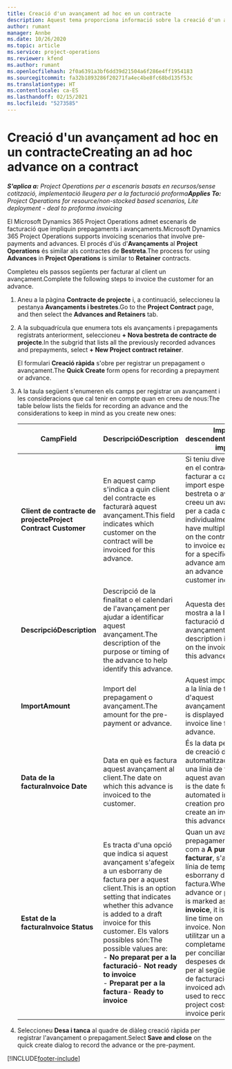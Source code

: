 ```yaml
---
title: Creació d'un avançament ad hoc en un contracte
description: Aquest tema proporciona informació sobre la creació d'un avançament en un contracte segons sigui necessari.
author: rumant
manager: Annbe
ms.date: 10/26/2020
ms.topic: article
ms.service: project-operations
ms.reviewer: kfend
ms.author: rumant
ms.openlocfilehash: 2f0a6391a3bf6dd39d21504a6f286e4ff1954183
ms.sourcegitcommit: fa32b1893286f20271fa4ec4be8fc68bd135f53c
ms.translationtype: HT
ms.contentlocale: ca-ES
ms.lasthandoff: 02/15/2021
ms.locfileid: "5273585"
---
```

# <a name="creating-an-ad-hoc-advance-on-a-contract"></a><span data-ttu-id="46812-103">Creació d'un avançament ad hoc en un contracte</span><span class="sxs-lookup"><span data-stu-id="46812-103">Creating an ad hoc advance on a contract</span></span>

<span data-ttu-id="46812-104">_**S'aplica a:** Project Operations per a escenaris basats en recursos/sense cotització, implementació lleugera per a la facturació proforma_</span><span class="sxs-lookup"><span data-stu-id="46812-104">_**Applies To:** Project Operations for resource/non-stocked based scenarios, Lite deployment - deal to proforma invoicing_</span></span>

<span data-ttu-id="46812-105">El Microsoft Dynamics 365 Project Operations admet escenaris de facturació que impliquin prepagaments i avançaments.</span><span class="sxs-lookup"><span data-stu-id="46812-105">Microsoft Dynamics 365 Project Operations supports invoicing scenarios that involve pre-payments and advances.</span></span> <span data-ttu-id="46812-106">El procés d'ús d'**Avançaments** al **Project Operations** és similar als contractes de **Bestreta**.</span><span class="sxs-lookup"><span data-stu-id="46812-106">The process for using **Advances** in **Project Operations** is similar to **Retainer** contracts.</span></span> 

<span data-ttu-id="46812-107">Completeu els passos següents per facturar al client un avançament.</span><span class="sxs-lookup"><span data-stu-id="46812-107">Complete the following steps to invoice the customer for an advance.</span></span>

1. <span data-ttu-id="46812-108">Aneu a la pàgina **Contracte de projecte** i, a continuació, seleccioneu la pestanya **Avançaments i bestretes**.</span><span class="sxs-lookup"><span data-stu-id="46812-108">Go to the **Project Contract** page, and then select the **Advances and Retainers** tab.</span></span>
2. <span data-ttu-id="46812-109">A la subquadrícula que enumera tots els avançaments i prepagaments registrats anteriorment, seleccioneu **+ Nova bestreta de contracte de projecte**.</span><span class="sxs-lookup"><span data-stu-id="46812-109">In the subgrid that lists all the previously recorded advances and prepayments, select **+ New Project contract retainer**.</span></span> 

    <span data-ttu-id="46812-110">El formulari **Creació ràpida** s'obre per registrar un prepagament o avançament.</span><span class="sxs-lookup"><span data-stu-id="46812-110">The **Quick Create** form opens for recording a prepayment or advance.</span></span>
    
3. <span data-ttu-id="46812-111">A la taula següent s'enumeren els camps per registrar un avançament i les consideracions que cal tenir en compte quan en creeu de nous:</span><span class="sxs-lookup"><span data-stu-id="46812-111">The table below lists the fields for recording an advance and the considerations to keep in mind as you create new ones:</span></span>

    | <span data-ttu-id="46812-112">Camp</span><span class="sxs-lookup"><span data-stu-id="46812-112">Field</span></span> | <span data-ttu-id="46812-113">Descripció</span><span class="sxs-lookup"><span data-stu-id="46812-113">Description</span></span> | <span data-ttu-id="46812-114">Impacte descendent</span><span class="sxs-lookup"><span data-stu-id="46812-114">Downstream impact</span></span> |
    | --- | --- | --- |
    | <span data-ttu-id="46812-115">**Client de contracte de projecte**</span><span class="sxs-lookup"><span data-stu-id="46812-115">**Project Contract Customer**</span></span> | <span data-ttu-id="46812-116">En aquest camp s'indica a quin client del contracte es facturarà aquest avançament.</span><span class="sxs-lookup"><span data-stu-id="46812-116">This field indicates which customer on the contract will be invoiced for this advance.</span></span> | <span data-ttu-id="46812-117">Si teniu diversos clients en el contracte i voleu facturar a cadascun un import específic de bestreta o avançament, creeu un avançament per a cada client individualment.</span><span class="sxs-lookup"><span data-stu-id="46812-117">If you have multiple customers on the contract and want to invoice each of them for a specific retainer or advance amount, create an advance for each customer individually.</span></span> |
    | <span data-ttu-id="46812-118">**Descripció**</span><span class="sxs-lookup"><span data-stu-id="46812-118">**Description**</span></span> | <span data-ttu-id="46812-119">Descripció de la finalitat o el calendari de l'avançament per ajudar a identificar aquest avançament.</span><span class="sxs-lookup"><span data-stu-id="46812-119">The description of the purpose or timing of the advance to help identify this advance.</span></span> | <span data-ttu-id="46812-120">Aquesta descripció es mostra a la línia de facturació d'aquest avançament.</span><span class="sxs-lookup"><span data-stu-id="46812-120">This description is displayed on the invoice line for this advance.</span></span> |
    | <span data-ttu-id="46812-121">**Import**</span><span class="sxs-lookup"><span data-stu-id="46812-121">**Amount**</span></span> | <span data-ttu-id="46812-122">Import del prepagament o avançament.</span><span class="sxs-lookup"><span data-stu-id="46812-122">The amount for the pre-payment or advance.</span></span> | <span data-ttu-id="46812-123">Aquest import es mostra a la línia de facturació d'aquest avançament.</span><span class="sxs-lookup"><span data-stu-id="46812-123">This amount is displayed on the invoice line for this advance.</span></span> |
    | <span data-ttu-id="46812-124">**Data de la factura**</span><span class="sxs-lookup"><span data-stu-id="46812-124">**Invoice Date**</span></span> | <span data-ttu-id="46812-125">Data en què es factura aquest avançament al client.</span><span class="sxs-lookup"><span data-stu-id="46812-125">The date on which this advance is invoiced to the customer.</span></span> | <span data-ttu-id="46812-126">És la data per al procés de creació de factures automatitzada per crear una línia de factura per a aquest avançament.</span><span class="sxs-lookup"><span data-stu-id="46812-126">This is the date for the automated invoice creation process to create an invoice line for this advance.</span></span> |
    | <span data-ttu-id="46812-127">**Estat de la factura**</span><span class="sxs-lookup"><span data-stu-id="46812-127">**Invoice Status**</span></span> | <span data-ttu-id="46812-128">Es tracta d'una opció que indica si aquest avançament s'afegeix a un esborrany de factura per a aquest client.</span><span class="sxs-lookup"><span data-stu-id="46812-128">This is an option setting that indicates whether this advance is added to a draft invoice for this customer.</span></span> <span data-ttu-id="46812-129">Els valors possibles són:</span><span class="sxs-lookup"><span data-stu-id="46812-129">The possible values are:</span></span></br><span data-ttu-id="46812-130">- **No preparat per a la facturació**</span><span class="sxs-lookup"><span data-stu-id="46812-130">- **Not ready to invoice**</span></span></br><span data-ttu-id="46812-131">- **Preparat per a la factura**</span><span class="sxs-lookup"><span data-stu-id="46812-131">- **Ready to invoice**</span></span> | <span data-ttu-id="46812-132">Quan un avançament o prepagament es marca com a **A punt per facturar**, s'afegeix com a línia de temps en un esborrany de factura.</span><span class="sxs-lookup"><span data-stu-id="46812-132">When an advance or pre-payment is marked as **Ready to invoice**, it is added as a line time on a draft invoice.</span></span> <span data-ttu-id="46812-133">Només es pot utilitzar un avançament completament facturat per conciliar les despeses del projecte per al següent període de facturació.</span><span class="sxs-lookup"><span data-stu-id="46812-133">Only a fully invoiced advance can be used to reconcile against project costs for the next invoice period.</span></span> |

4. <span data-ttu-id="46812-134">Seleccioneu **Desa i tanca** al quadre de diàleg creació ràpida per registrar l'avançament o prepagament.</span><span class="sxs-lookup"><span data-stu-id="46812-134">Select **Save and close** on the quick create dialog to record the advance or the pre-payment.</span></span>


[!INCLUDE[footer-include](../../includes/footer-banner.md)]